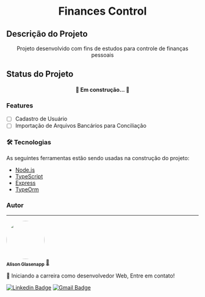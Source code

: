 <h1 align="center">Finances Control</h1>

## Descrição do Projeto

<p align="center">Projeto desenvolvido com fins de estudos para controle de finanças pessoais</p>

## Status do Projeto

<h4 align="center"> 
	🚧  Em construção...  🚧
</h4>

### Features

- [ ] Cadastro de Usuário
- [ ] Importação de Arquivos Bancários para Conciliação

### 🛠 Tecnologias

As seguintes ferramentas estão sendo usadas na construção do projeto:

- [Node.js](https://nodejs.org/en/)
- [TypeScript](https://www.typescriptlang.org/)
- [Express](https://expressjs.com/)
- [TypeOrm](https://typeorm.io/)

### Autor

---

<a href="https://www.linkedin.com/in/alison-glasenapp-365b67217/">
 <img style="border-radius: 50%;" src="https://media-exp1.licdn.com/dms/image/C4D03AQHs8ZJsUqOQCw/profile-displayphoto-shrink_200_200/0/1644275902128?e=1669852800&v=beta&t=fN_kIWOvPhvw4AhnYORg9NfWat79ZFSIyJB5OTK5k3E" width="100px;" alt=""/>
 <br />
 <sub><b>Alison Glasenapp</b></sub></a> <a href="https://www.linkedin.com/in/alison-glasenapp-365b67217/" title="Rocketseat">🚀</a>

👋 Iniciando a carreira como desenvolvedor Web, Entre em contato!

[![Linkedin Badge](https://img.shields.io/badge/-Alison-blue?style=flat-square&logo=Linkedin&logoColor=white&link=https://www.linkedin.com/in/tgmarinho/)](https://www.linkedin.com/in/alison-glasenapp-365b67217/)
[![Gmail Badge](https://img.shields.io/badge/-alisonglasenapp@gmail.com-c14438?style=flat-square&logo=Gmail&logoColor=white&link=mailto:alisonglasenapp@gmail.com)](mailto:alisonglasenapp@gmail.com)
